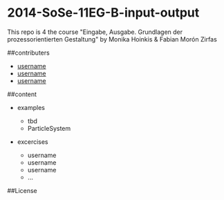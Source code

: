 2014-SoSe-11EG-B-input-output
=============================

This repo is 4 the course "Eingabe, Ausgabe. Grundlagen der prozessorientierten Gestaltung" by Monika Hoinkis &amp; Fabian Morón Zirfas  

##contributers

- [username](username)  
- [username](username)  
- [username](username)  


##content
- examples  
    + tbd
    + ParticleSystem


- excercises  
    - username
    - username
    - username
    - ...

##License  

